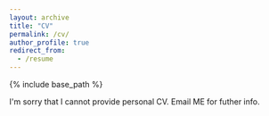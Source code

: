 ```yaml
---
layout: archive
title: "CV"
permalink: /cv/
author_profile: true
redirect_from:
  - /resume
---
```


{% include base_path %}

I'm sorry that I cannot provide personal CV. Email ME for futher info.
